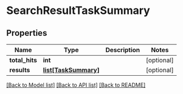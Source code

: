 # SearchResultTaskSummary

## Properties
Name | Type | Description | Notes
------------ | ------------- | ------------- | -------------
**total_hits** | **int** |  | [optional] 
**results** | [**list[TaskSummary]**](TaskSummary.md) |  | [optional] 

[[Back to Model list]](../README.md#documentation-for-models) [[Back to API list]](../README.md#documentation-for-api-endpoints) [[Back to README]](../README.md)

